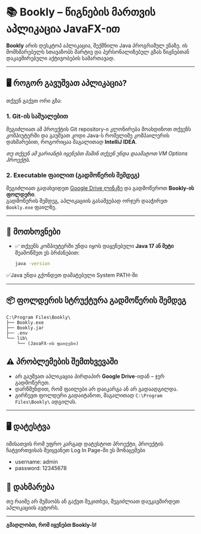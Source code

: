 # 📚 Bookly – წიგნების მართვის აპლიკაცია JavaFX-ით

**Bookly** არის დესკტოპ აპლიკაცია, შექმნილი Java პროგრამულ ენაზე. ის მომხმარებელს სთავაზობს მარტივ და პერსონალიზებულ გზას წიგნებთან დაკავშირებული აქტივობების სამართავად.

---

## 🖥️ როგორ გავუშვათ აპლიკაცია?

თქვენ გაქვთ ორი გზა:

### 1. Git-ის საშუალებით  
შეგიძლიათ ამ პროექტის Git repository-ი კლონირება მოახდინოთ თქვენს კომპიუტერში და გაუშვათ კოდი Java-ს რომელიმე კომპაილერის დახმარებით, როგორიცაა მაგალითად **IntelliJ IDEA**.

_თუ თქვენ ამ ვარიანტს იყენებთ მაშინ თქვენ უნდა დაამატოთ VM Options პროექტს._

### 2. Executable ფაილით (გადმოწერის შემდეგ)  
შეგიძლიათ გადახვიდეთ [Google Drive ლინკზე](https://drive.google.com/drive/folders/1SgVv0NT-YM3vfZjV6WyL8s65TGHO2nUe?usp=sharing) და გადმოწეროთ **Bookly-ის ფოლდერი**.  
გადმოწერის შემდეგ, აპლიკაციის გასაშვებად ორჯერ დააჭირეთ `Bookly.exe` ფაილზე.

---

## 🧩 მოთხოვნები

- ✅ თქვენს კომპიუტერში უნდა იყოს დაყენებული **Java 17 ან მეტი**  
  შეამოწმეთ ეს ბრძანებით:  
  ```bash
  java -version

✅Java უნდა გქონდეთ დამატებული System PATH-ში

---

## 📦 ფოლდერის სტრუქტურა გადმოწერის შემდეგ

    C:\Program Files\Bookly\
    ├── Bookly.exe
    ├── Bookly.jar
    ├── .env
    └── lib\
        └── (JavaFX-ის ფაილები)    

## ⚠️ პრობლემების შემთხვევაში

- არ გაუშვათ აპლიკაცია პირდაპირ **Google Drive**-იდან – ჯერ გადმოწერეთ.
- დარწმუნდით, რომ ფაილები არ დაიკარგა ან არ გადაადგილდა.
- გირჩევთ ფოლდერი გადაიტანოთ, მაგალითად `C:\Program Files\Bookly\` ადგილას.

---

## 🖥️ დატესტვა

იმისათვის რომ უფრო კარგად დატესტოთ პროექტი, პროექტის ჩატვირთვისას შეიყვანეთ Log In Page-ში ეს მონაცემები

- username: admin
- password: 12345678

## 💬 დახმარება

თუ რაიმე არ მუშაობს ან გაქვთ შეკითხვა, შეგიძლიათ დაუკავშირდეთ აპლიკაციის ავტორს.

---

**გმადლობთ, რომ იყენებთ Bookly-ს!**  
